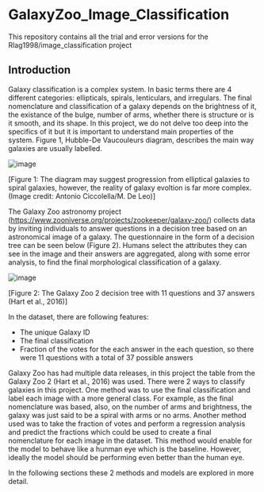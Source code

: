# GalaxyZoo_Image_Classification
This repository contains all the trial and error versions for the Rlag1998/image_classification project

## Introduction

Galaxy classification is a complex system. In basic terms there are 4 different categories: ellipticals, spirals, lenticulars, and irregulars. The final nomenclature and classification of a galaxy depends on the brightness of it, the existance of the bulge, number of arms, whether there is structure or is it smooth, and its shape. In this project, we do not delve too deep into the specifics of it but it is important to understand main properties of the system. Figure 1, Hubble-De Vaucouleurs diagram, describes the main way galaxies are usually labelled.

![image](https://user-images.githubusercontent.com/119504274/225613215-45396bf5-8720-4508-84b2-4ce3debceb96.png)

[Figure 1: The diagram may suggest progression from elliptical galaxies to spiral galaxies, however, the reality of galaxy evoltion is far more complex. (Image credit: Antonio Ciccolella/M. De Leo)]

The Galaxy Zoo astronomy project (https://www.zooniverse.org/projects/zookeeper/galaxy-zoo/) collects data by inviting individuals to answer questions in a decision tree based on an astronomical image of a galaxy. The questionnaire in the form of a decision tree can be seen below (Figure 2). Humans select the attributes they can see in the image and their answers are aggregated, along with some error analysis, to find the final morphological classification of a galaxy.

![image](https://user-images.githubusercontent.com/119504274/225607939-fa9d1b0f-ae32-41ac-bac4-0189e7a53730.png)

[Figure 2: The Galaxy Zoo 2 decision tree with 11 questions and 37 answers (Hart et al., 2016)]

In the dataset, there are following features:
* The unique Galaxy ID
* The final classification
* Fraction of the votes for the each answer in the each question, so there were 11 questions with a total of 37 possible answers

Galaxy Zoo has had multiple data releases, in this project the table from the Galaxy Zoo 2 (Hart et al., 2016) was used. There were 2 ways to classify galaxies in this project. One method was to use the final classification and label each image with a more general class. For example, as the final nomenclature was based, also, on the number of arms and brightness, the galaxy was just said to be a spiral with arms or no arms. Another method used was to take the fraction of votes and perform a regression analysis and predict the fractions which could be used to create a final nomenclature for each image in the dataset. This method would enable for the model to behave like a hunman eye which is the baseline. However, ideally the model should be performing even better than the human eye.

In the following sections these 2 methods and models are explored in more detail.
